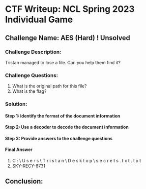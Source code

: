 # CTF Writeup: NCL Spring 2023 Individual Game

## Challenge Name: AES (Hard) ! Unsolved

### Challenge Description:

Tristan managed to lose a file. Can you help them find it?

### Challenge Questions:

1. What is the original path for this file?
2. What is the flag?


### Solution:



#### Step 1: Identify the format of the document information



#### Step 2: Use a decoder to decode the document information



#### Step 3: Provide answers to the challenge questions

#### Final Answer

1. C : \ U s e r s \ T r i s t a n \ D e s k t o p \ s e c r e t s . t x t . t x t
2. SKY-RECY-8731


## Conclusion:
